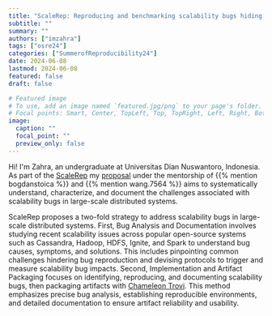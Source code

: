```yaml
---
title: "ScaleRep: Reproducing and benchmarking scalability bugs hiding in cloud systems"
subtitle: ""
summary: ""
authors: ["imzahra"]
tags: ["osre24"]
categories: ["SummerofReproducibility24"]
date: 2024-06-08
lastmod: 2024-06-08
featured: false
draft: false

# Featured image
# To use, add an image named `featured.jpg/png` to your page's folder.
# Focal points: Smart, Center, TopLeft, Top, TopRight, Left, Right, BottomLeft, Bottom, BottomRight.
image:
  caption: ""
  focal_point: ""
  preview_only: false
---
```


Hi! I'm Zahra, an undergraduate at Universitas Dian Nuswantoro, Indonesia. 
As part of the [ScaleRep](/project/osre24/osu/scalerep/) my [proposal](https://drive.google.com/file/d/1Jfk7lRNIWfhFLkVHHN_ZkNQiTg4f8-xp/view?usp=sharing) under the mentorship of {{% mention bogdanstoica %}} and {{% mention wang.7564 %}} aims to systematically understand, characterize, and document the challenges associated with scalability bugs in large-scale distributed systems.

ScaleRep proposes a two-fold strategy to address scalability bugs in large-scale distributed systems. First, Bug Analysis and Documentation involves studying recent scalability issues across popular open-source systems such as Cassandra, Hadoop, HDFS, Ignite, and Spark to understand bug causes, symptoms, and solutions. This includes pinpointing common challenges hindering bug reproduction and devising protocols to trigger and measure scalability bug impacts. Second, Implementation and Artifact Packaging focuses on identifying, reproducing, and documenting scalability bugs, then packaging artifacts with [Chameleon Trovi](https://chameleoncloud.org/experiment/share/). This method emphasizes precise bug analysis, establishing reproducible environments, and detailed documentation to ensure artifact reliability and usability. 